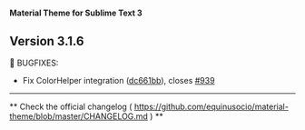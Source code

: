 #### Material Theme for Sublime Text 3

## Version 3.1.6

📣 BUGFIXES:

  - Fix ColorHelper integration ([dc661bb](https://github.com/equinusocio/material-theme/commit/dc661bb)), closes [#939](https://github.com/equinusocio/material-theme/issues/939)


********************************************************************************

** Check the official changelog ( https://github.com/equinusocio/material-theme/blob/master/CHANGELOG.md  ) **
